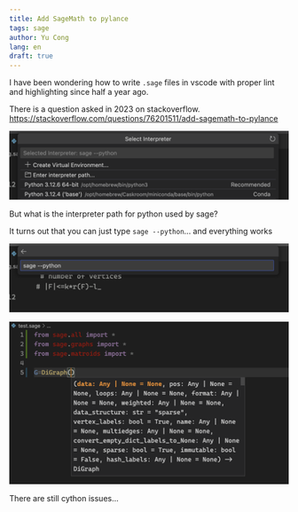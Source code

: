 ```yaml
---
title: Add SageMath to pylance
tags: sage
author: Yu Cong
lang: en
draft: true
---
```


I have been wondering how to write `.sage` files in vscode with proper lint and highlighting since half a year ago.

There is a question asked in 2023 on stackoverflow. <https://stackoverflow.com/questions/76201511/add-sagemath-to-pylance>


![select interpreter](/images/sagepylance/select.png)

But what is the interpreter path for python used by sage?

It turns out that you can just type `sage --python`... and everything works

![`sage --python`](/images/sagepylance/sage--python.png)

![\w](/images/sagepylance/ex.png)

There are still cython issues...